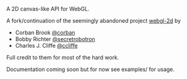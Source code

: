 A 2D canvas-like API for WebGL.

A fork/continuation of the seemingly abandoned project [webgl-2d](https://github.com/gameclosure/webgl-2d) by

* Corban Brook [@corban](http://twitter.com/corban) 
* Bobby Richter [@secretrobotron](http://twitter.com/secretrobotron) 
* Charles J. Cliffe [@ccliffe](http://twitter.com/ccliffe)

Full credit to them for most of the hard work.

Documentation coming soon but for now see examples/ for usage.
